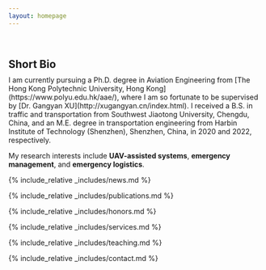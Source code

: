 ```yaml
---
layout: homepage
---
```


<h1 id="about-me"></h1>

<h2 style="margin: 60px 0px 10px;">Short Bio</h2>
I am currently pursuing a Ph.D. degree in Aviation Engineering from [The Hong Kong Polytechnic University, Hong Kong](https://www.polyu.edu.hk/aae/), where I am so fortunate to be supervised by [Dr. Gangyan XU](http://xugangyan.cn/index.html). I received a B.S. in traffic and transportation from Southwest Jiaotong University, Chengdu, China, and an M.E. degree in transportation engineering from Harbin Institute of Technology (Shenzhen), Shenzhen, China, in 2020 and 2022, respectively.

My research interests include **UAV-assisted systems**, **emergency management**, and **emergency logistics**.

{% include_relative _includes/news.md %}

{% include_relative _includes/publications.md %}

{% include_relative _includes/honors.md %}

{% include_relative _includes/services.md %}

{% include_relative _includes/teaching.md %}

{% include_relative _includes/contact.md %}
